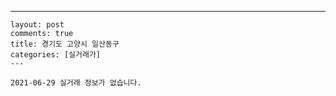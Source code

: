 ---
    layout: post
    comments: true
    title: 경기도 고양시 일산동구
    categories: [실거래가]
    ---

    2021-06-29 실거래 정보가 없습니다.

    